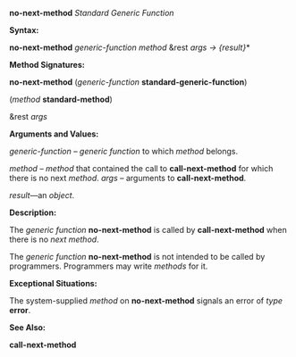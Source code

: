 **no-next-method** *Standard Generic Function* 

**Syntax:** 

**no-next-method** *generic-function method* &rest *args → &#123;result&#125;*\* 

**Method Signatures:** 

**no-next-method** (*generic-function* **standard-generic-function**) 

(*method* **standard-method**) 

&rest *args* 

**Arguments and Values:** 

*generic-function* – *generic function* to which *method* belongs. 

*method* – *method* that contained the call to **call-next-method** for which there is no next *method*. *args* – arguments to **call-next-method**. 

*result*—an *object*. 

**Description:** 

The *generic function* **no-next-method** is called by **call-next-method** when there is no *next method*. 

The *generic function* **no-next-method** is not intended to be called by programmers. Programmers may write *methods* for it. 

**Exceptional Situations:** 

The system-supplied *method* on **no-next-method** signals an error of *type* **error**. 

**See Also:** 

**call-next-method** 



 

 

